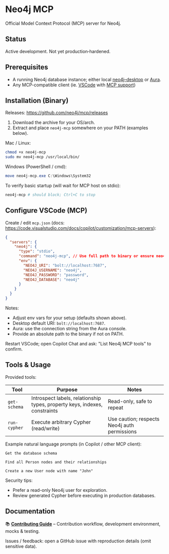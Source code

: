 # Neo4j MCP

Official Model Context Protocol (MCP) server for Neo4j.

## Status

Active development. Not yet production‑hardened.

## Prerequisites

- A running Neo4j database instance; either local [neo4j–desktop](https://neo4j.com/download/) or [Aura](https://neo4j.com/product/auradb/).
- Any MCP-compatible client (ie. [VSCode](https://code.visualstudio.com/) with [MCP support](https://code.visualstudio.com/docs/copilot/customization/mcp-servers))

## Installation (Binary)

Releases: https://github.com/neo4j/mcp/releases

1. Download the archive for your OS/arch.
2. Extract and place `neo4j-mcp` somewhere on your PATH (examples below).

Mac / Linux:

```bash
chmod +x neo4j-mcp
sudo mv neo4j-mcp /usr/local/bin/
```

Windows (PowerShell / cmd):

```powershell
move neo4j-mcp.exe C:\Windows\System32
```

To verify basic startup (will wait for MCP host on stdio):

```bash
neo4j-mcp # should block; Ctrl+C to stop
```

## Configure VSCode (MCP)

Create / edit `mcp.json` (docs: https://code.visualstudio.com/docs/copilot/customization/mcp-servers):

```json
{
  "servers": {
    "neo4j": {
      "type": "stdio",
      "command": "neo4j-mcp", // Use full path to binary or ensure neo4j-mcp is in PATH
      "env": {
        "NEO4J_URI": "bolt://localhost:7687",
        "NEO4J_USERNAME": "neo4j",
        "NEO4J_PASSWORD": "password",
        "NEO4J_DATABASE": "neo4j"
      }
    }
  }
}
```

<!-- TODO: add claude desktop MCP installation instructions -->

Notes:

- Adjust env vars for your setup (defaults shown above).
- Desktop default URI: `bolt://localhost:7687`.
- Aura: use the connection string from the Aura console.
- Provide an absolute path to the binary if not on PATH.

Restart VSCode; open Copilot Chat and ask: "List Neo4j MCP tools" to confirm.

## Tools & Usage

Provided tools:

| Tool         | Purpose                                                                    | Notes                                        |
| ------------ | -------------------------------------------------------------------------- | -------------------------------------------- |
| `get-schema` | Introspect labels, relationship types, property keys, indexes, constraints | Read-only, safe to repeat                    |
| `run-cypher` | Execute arbitrary Cypher (read/write)                                      | Use caution; respects Neo4j auth permissions |

Example natural language prompts (in Copilot / other MCP client):

```
Get the database schema
```

```
Find all Person nodes and their relationships
```

```
Create a new User node with name "John"
```

Security tips:

- Prefer a read-only Neo4j user for exploration.
- Review generated Cypher before executing in production databases.

## Documentation

📚 **[Contributing Guide](CONTRIBUTING.md)** – Contribution workflow, development environment, mocks & testing.

Issues / feedback: open a GitHub issue with reproduction details (omit sensitive data).
